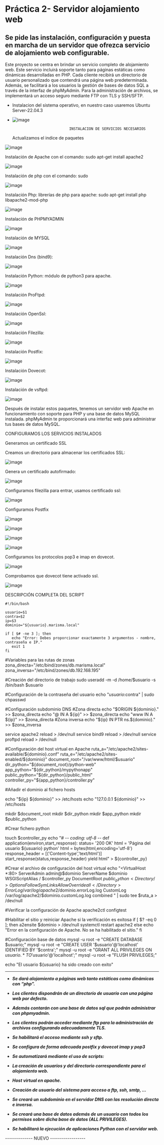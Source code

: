 # Práctica 2- Servidor alojamiento web
## Se pide las instalación, configuración y puesta en marcha de un servidor que ofrezca servicio de alojamiento web configurable.

Este proyecto se centra en brindar un servicio completo de alojamiento web. Este servicio incluirá soporte tanto para páginas estáticas como dinámicas desarrolladas en PHP. Cada cliente recibirá un directorio de usuario personalizado que contendrá una página web predeterminada. Además, se facilitará a los usuarios la gestión de bases de datos SQL a través de la interfaz de phpMyAdmin. Para la administración de archivos, se implementará un acceso seguro mediante FTP con TLS y SSH/SFTP. 

- Instalacion del sistema operativo, en nuestro caso usaremos Ubuntu Server-22.04.3
- 
  ![image](https://github.com/AngelaMorales-8/Proyecto-2Trimestre-Servidor-alojamiento-Web/assets/122454505/9a308fd3-435b-4c05-9060-f523f5a5c8d8)


                                INSTALACION DE SERVICIOS NECESARIOS

  Actualizamos el indice de paquetes

![image](https://github.com/AngelaMorales-8/Proyecto-2Trimestre-Servidor-alojamiento-Web/assets/122454505/1cbf158e-5bbb-4c82-887f-4b20b0ead993)

Instalación de Apache con el comando: sudo apt-get install apache2

![image](https://github.com/AngelaMorales-8/Proyecto-2Trimestre-Servidor-alojamiento-Web/assets/122454505/2d506c40-6798-4f6f-9b15-9d3f30230470)


Instalación de php con el comando: sudo 

  ![image](https://github.com/AngelaMorales-8/Proyecto-2Trimestre-Servidor-alojamiento-Web/assets/122454505/9f9c7d5e-4482-4290-a848-a13785c6a7c5)
  

Instalación Php: librerías de php para apache: sudo apt-get install php libapache2-mod-php


![image](https://github.com/AngelaMorales-8/Proyecto-2Trimestre-Servidor-alojamiento-Web/assets/122454505/9bcf3ee3-8c5c-44cd-9f0a-3c35c1609029)


 
  Instalación de PHPMYADMIN

  ![image](https://github.com/AngelaMorales-8/Proyecto-2Trimestre-Servidor-alojamiento-Web/assets/122454505/d59c273a-f22e-4d2f-b4f3-dbbb15ff7c47)



  Instalación de MYSQL

![image](https://github.com/AngelaMorales-8/Proyecto-2Trimestre-Servidor-alojamiento-Web/assets/122454505/3ec43cf1-fbec-484c-a427-e434922e1a07)



Instalación Dns (bind9):

![image](https://github.com/AngelaMorales-8/Proyecto-2Trimestre-Servidor-alojamiento-Web/assets/122454505/a4c67ab4-f14f-48b6-878e-4e0e98d4c7e5)

Instalación Python: módulo de python3 para apache.

![image](https://github.com/AngelaMorales-8/Proyecto-2Trimestre-Servidor-alojamiento-Web/assets/122454505/e18b5224-3a27-4d90-9a75-76804c7225dc)


Instalación ProFtpd:

![image](https://github.com/AngelaMorales-8/Proyecto-2Trimestre-Servidor-alojamiento-Web/assets/122454505/4915bc0f-dfbc-4d9e-bad5-86c7aac8c5de)


Instalación OpenSsl:

![image](https://github.com/AngelaMorales-8/Proyecto-2Trimestre-Servidor-alojamiento-Web/assets/122454505/dd8278c6-264c-42b0-8641-e1ea74ffbd73)


Instalación Filezilla:

![image](https://github.com/AngelaMorales-8/Proyecto-2Trimestre-Servidor-alojamiento-Web/assets/122454505/92b545f6-c4fe-47c4-a506-350485add406)


Instalación Postfix:

![image](https://github.com/AngelaMorales-8/Proyecto-2Trimestre-Servidor-alojamiento-Web/assets/122454505/a3f65419-ec79-4182-8b15-0bfd90bf60c0)


Instalación Dovecot:

![image](https://github.com/AngelaMorales-8/Proyecto-2Trimestre-Servidor-alojamiento-Web/assets/122454505/3229e522-8621-4a8e-b86d-42066ace1382)

Instalación de vsftpd:

![image](https://github.com/AngelaMorales-8/Proyecto-2Trimestre-Servidor-alojamiento-Web/assets/122454505/373ac666-9507-4a0c-a52f-2ee52569f767)


Después de instalar estos paquetes, tenemos un servidor web Apache en funcionamiento con soporte para PHP y una base de datos MySQL instalada. phpMyAdmin te proporcionará una interfaz web para administrar tus bases de datos MySQL.


CONFIGURAMOS LOS SERVICIOS INSTALADOS

Generamos un certificado SSL

 Creamos un directorio para almacenar los certificados SSL:
 
 ![image](https://github.com/AngelaMorales-8/Proyecto-2Trimestre-Servidor-alojamiento-Web/assets/122454505/dcda8f25-c235-4397-a2c4-9d782f29159c)

Genera un certificado autofirmado:

![image](https://github.com/AngelaMorales-8/Proyecto-2Trimestre-Servidor-alojamiento-Web/assets/122454505/8d3bebb9-46bc-4dc4-bc17-80b296a52a9b)

Configuramos filezilla para entrar, usamos certificado ssl:

![image](https://github.com/AngelaMorales-8/Proyecto-2Trimestre-Servidor-alojamiento-Web/assets/122454505/f0d5839e-1977-44de-afbb-34e8dca2a618)

Configuramos Postfix

![image](https://github.com/AngelaMorales-8/Proyecto-2Trimestre-Servidor-alojamiento-Web/assets/122454505/818c270c-8c39-4a0c-bb72-92412560d01c)

![image](https://github.com/AngelaMorales-8/Proyecto-2Trimestre-Servidor-alojamiento-Web/assets/122454505/abb64398-32ae-4c1c-bd99-20010b16b715)

![image](https://github.com/AngelaMorales-8/Proyecto-2Trimestre-Servidor-alojamiento-Web/assets/122454505/b4ad3f21-ad76-4a03-aa49-13e62b7a8320)

![image](https://github.com/AngelaMorales-8/Proyecto-2Trimestre-Servidor-alojamiento-Web/assets/122454505/9a1bcb38-1fb1-4df4-8ff6-f937a2fbca4e)

Configuramos los protocolos pop3 e imap en dovecot.

![image](https://github.com/AngelaMorales-8/Proyecto-2Trimestre-Servidor-alojamiento-Web/assets/122454505/de53d574-c0ee-4445-9fad-6d6b2deef79b)

Comprobamos que dovecot tiene activado ssl.

![image](https://github.com/AngelaMorales-8/Proyecto-2Trimestre-Servidor-alojamiento-Web/assets/122454505/6bd2d6b5-996d-4a47-8dd5-6a538f303857)


DESCRIPCIÓN COMPLETA DEL SCRIPT

    #!/bin/bash

    usuario=$1
    contra=$2
    ip=$3
    dominio="${usuario}.marisma.local"

    if [ $# -ne 3 ]; then
       echo "Error: Debes proporcionar exactamente 3 argumentos - nombre, contraseña e IP."
       exit 1
    fi


   #Variables para las rutas de zonas
   zona_directa="/etc/bind/zones/db.marisma.local"
   zona_inversa="/etc/bind/zones/db.192.168.195"

   #Creación del directorio de trabajo
  sudo useradd -m -d /home/$usuario -s /bin/bash $usuario

   #Configuración de la contraseña del usuario
  echo "$usuario:$contra" | sudo chpasswd

   #Configuración subdominio DNS
   #Zona directa
   echo "\$ORIGIN ${dominio}." >> $zona_directa
   echo "@ IN A ${ip}" >> $zona_directa
   echo "www IN A ${ip}" >> $zona_directa
   #Zona inversa
   echo "${ip} IN PTR ns.${dominio}." >> $zona_inversa

   service apache2 reload > /dev/null
   service bind9 reload > /dev/null
   service proftpd reload > /dev/null

   #Configuración del host virtual en Apache
   ruta_a="/etc/apache2/sites-available/${dominio}.conf"
   ruta_e="/etc/apache2/sites-enabled/${dominio}"
   document_root="/var/www/html/$usuario"
   dir_python="${document_root}/python-web"
   app_python="${dir_python}/mypythonapp"
   public_python="${dir_python}/public_html"
   controller_py="${app_python}/controller.py"

   #Añadir el dominio al fichero hosts

   echo "${ip} ${dominio}" >> /etc/hosts
   echo "127.0.0.1 ${dominio}" >> /etc/hosts

   mkdir $document_root
   mkdir $dir_python
   mkdir $app_python
   mkdir $public_python

   #Crear fichero python

   touch $controller_py
   echo "# -*- coding: utf-8 -*-
   def application(environ,start_response):
   status= '200 OK'
   html = 'Página del usuario ${usuario} python'
   html = bytes(html,encoding='utf-8')
   response_header = [('Content-type','text/html')]
   start_response(status,response_header)
   yield html" > ${controller_py}

   #Crear el archivo de configuración del host virtual
   echo "<VirtualHost *:80>
   ServerAdmin admin@$dominio
   ServerName $dominio
   WSGIScriptAlias / $controller_py
   DocumentRoot $public_python
   <Directory />
   Options FollowSymLinks
   AllowOverride all
   </Directory>
   ErrorLog /var/log/apache2/$dominio.errorLog.log
   CustomLog /var/log/apache2/$dominio.customLog.log combined
   </VirtualHost>" | sudo tee $ruta_a > /dev/null

   #Verificar la configuración de Apache
   apache2ctl configtest

   #Habilitar el sitio y reiniciar Apache si la verificación es exitosa
   if [ $? -eq 0 ]; then
       a2ensite $dominio > /dev/null
       systemctl restart apache2
   else
       echo "Error en la configuración de Apache. No se ha habilitado el sitio."
   fi

   #Configuración base de datos
   mysql -u root -e "CREATE DATABASE $usuario;"
   mysql -u root -e "CREATE USER '$usuario'@'localhost' IDENTIFIED BY  '$contra';"
   mysql -u root -e "GRANT ALL PRIVILEGES ON $usuario.* TO '$usuario'@'localhost';"
   mysql -u root -e "FLUSH PRIVILEGES;"
  
   echo "El usuario ${usuario} ha sido creado con exito"
  
------------------------------------------------------------------------------------------------

- ***Se dará alojamiento a páginas web tanto estáticas como dinámicas con “php”.***

- ***Los clientes dispondrán de un directorio de usuario con una página web por defecto.*** 

- ***Además contarán con una base de datos sql que podrán administrar con phpmyadmin.***

- ***Los clientes podrán acceder mediante ftp para la administración de archivos configurando adecuadamente TLS.***

- ***Se habilitará el acceso mediante ssh y sftp.*** 

- ***Se configura de forma adecuada postfix y dovecot imap y pop3***

- ***Se automatizará mediante el uso de scripts:***

- ***La creación de usuarios y del directorio correspondiente para el alojamiento web.***

- ***Host virtual en apache.***

- ***Creación de usuario del sistema para acceso a ftp, ssh, smtp, …***

- ***Se creará un subdominio en el servidor DNS con las resolución directa e inversa.***

- ***Se creará una base de datos además de un usuario con todos los permisos sobre dicha base de datos (ALL PRIVILEGES).***

- ***Se habilitará la ejecución de aplicaciones Python con el servidor web.***


-------------- NUEVO ------------------
